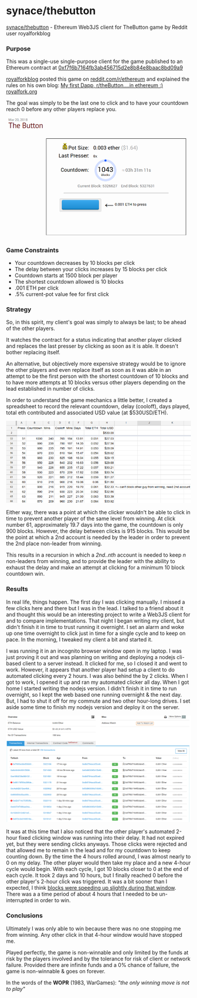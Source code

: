 # synace/thebutton

[synace/thebutton](https://github.com/synace/thebutton) - Ethereum Web3JS client for TheButton game by Reddit user royalforkblog

### Purpose

This was a single-use single-purpose client for the game published to an Ethereum contract at [0xf7f6b7164fb3ab456715d2e8b84e8baac8bd09a9](https://etherscan.io/address/0xf7f6b7164fb3ab456715d2e8b84e8baac8bd09a9)

[royalforkblog](https://www.reddit.com/user/royalforkblog) posted this game on [reddit.com/r/ethereum](https://www.reddit.com/r/ethereum/comments/85u6cd/my_first_dapp_rthebuttonin_ethereum/) and explained the rules on his own blog: [My first Dapp, r/theButton....in ethereum :) royalfork.org](https://www.royalfork.org/2018/03/20/button/)

The goal was simply to be the last one to click and to have your countdown reach 0 before any other players replace you.

![Simulated Game Image](/assets/thebutton.png)

### Game Constraints

* Your countdown decreases by 10 blocks per click
* The delay between your clicks increases by 15 blocks per click
* Countdown starts at 1500 block per player
* The shortest countdown allowed is 10 blocks
* .001 ETH per click
* .5% current-pot value fee for first click

### Strategy

So, in this spirit, my client's goal was simply to always be last; to be ahead of the other players.

It watches the contract for a status indicating that another player clicked and replaces the last presser by clicking as soon as it is able. It doesn't bother replacing itself.

An alternative, but objectively more expensive strategy would be to ignore the other players and even replace itself as soon as it was able in an attempt to be the first person with the shortest countdown of 10 blocks and to have more attempts at 10 blocks versus other players depending on the lead established in number of clicks.

In order to understand the game mechanics a little better, I created a spreadsheet to record the relevant countdown, delay (cooloff), days played, total eth contributed and associated USD value (at $530USD/ETH).

![Spreadsheet of Clicks](/assets/clicks.png)

Either way, there was a point at which the clicker wouldn't be able to click in time to prevent another player of the same level from winning. At click number 61, approximately 19.7 days into the game, the countdown is only 900 blocks. However, the delay between clicks is 915 blocks. This would be the point at which a 2nd account is needed by the leader in order to prevent the 2nd place non-leader from winning.

This results in a recursion in which a *2nd..nth* account is needed to keep *n* non-leaders from winning, and to provide the leader with the ability to exhaust the delay and make an attempt at clicking for a minimum 10 block countdown win.

### Results

In real life, things happen. The first day I was clicking manually. I missed a few clicks here and there but I was in the lead. I talked to a friend about it and thought this would be an interesting project to write a Web3JS client for and to compare implementations. That night I began writing my client, but didn't finish it in time to trust running it overnight. I set an alarm and woke up one time overnight to click just in time for a single cycle and to keep on pace. In the morning, I tweaked my client a bit and started it.

I was running it in an incognito browser window open in my laptop. I was just proving it out and was planning on writing and deploying a nodejs cli-based client to a server instead. It clicked for me, so I closed it and went to work. However, it appears that another player had setup a client to do automated clicking every 2 hours. I was also behind the by 2 clicks. When I got to work, I opened it up and ran my automated clicker all day. When I got home I started writing the nodejs version. I didn't finish it in time to run overnight, so I kept the web based one running overnight & the next day. But, I had to shut it off for my commute and two other hour-long drives. I set aside some time to finish my nodejs version and deploy it on the server.

![Failed Clicks](/assets/fails.png)

It was at this time that I also noticed that the other player's automated 2-hour fixed clicking window was running into their delay. It had not expired yet, but they were sending clicks anyways. Those clicks were rejected and that allowed me to remain in the lead and for my countdown to keep counting down. By the time the 4 hours rolled around, I was almost nearly to 0 on my delay. The other player would then take my place and a new 4-hour cycle would begin. With each cycle, I got 10 blocks closer to 0 at the end of each cycle. It took 2 days and 10 hours, but I finally reached 0 before the other player's 2-hour click was triggered. It was a bit sooner than I expected, I think [blocks were speeding up slightly during that window](https://etherscan.io/chart/blocks). There was a a time period of about 4 hours that I needed to be un-interrupted in order to win.

### Conclusions

Ultimately I was only able to win because there was no one stopping me from winning. Any other click in that 4-hour window would have stopped me.

Played perfectly, the game is non-winnable and only limited by the funds at risk by the players involved and by the tolerance for risk of client or network failure. Provided there are infinite funds and a 0% chance of failure, the game is non-winnable & goes on forever.

In the words of the **WOPR** (1983, WarGames): *"the only winning move is not to play"*
